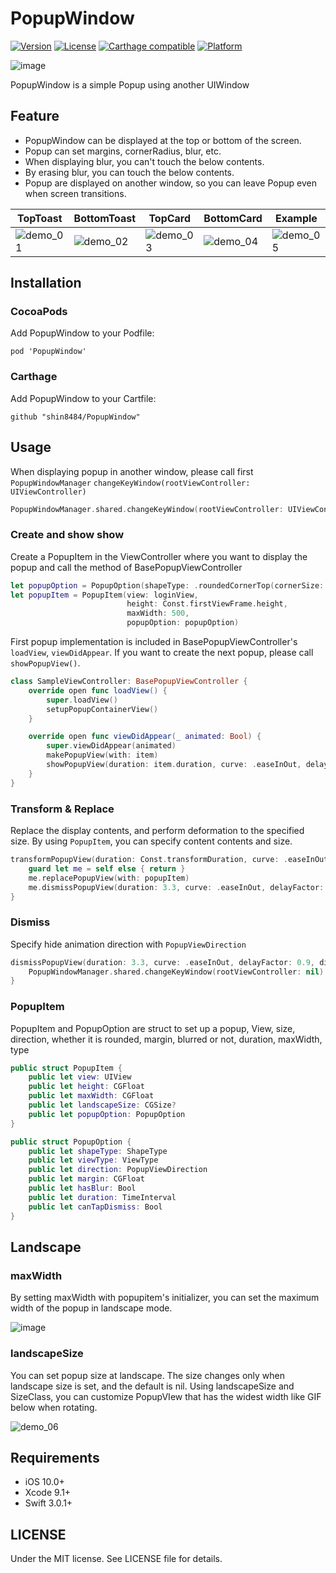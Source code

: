 # PopupWindow

[![Version](https://img.shields.io/cocoapods/v/NoticeObserveKit.svg?style=flat)](http://cocoapods.org/pods/PopupWindow)
[![License](https://img.shields.io/cocoapods/l/NoticeObserveKit.svg?style=flat)](http://cocoapods.org/pods/PopupWindow)
[![Carthage compatible](https://img.shields.io/badge/Carthage-compatible-4BC51D.svg?style=flat)](https://github.com/Carthage/Carthage)
[![Platform](https://img.shields.io/cocoapods/p/NoticeObserveKit.svg?style=flat)](http://cocoapods.org/pods/PopupWindow)

![image](https://github.com/shin8484/PopupWindow/raw/master/Demo/Asset/PopupWindow.png)

PopupWindow is a simple Popup using another UIWindow


## Feature
- PopupWindow can be displayed at the top or bottom of the screen.
- Popup can set margins, cornerRadius, blur, etc.
- When displaying blur, you can't  touch the below contents.
- By erasing blur, you can touch the below contents.
- Popup are displayed on another window, so you can leave Popup even when screen transitions.

TopToast | BottomToast | TopCard | BottomCard | Example
--- | --- | --- | --- | ---
![demo_01](https://github.com/shin8484/PopupWindow/raw/master/Demo/Asset/TopToast.gif) | ![demo_02](https://github.com/shin8484/PopupWindow/raw/master/Demo/Asset/BottomToast.gif) | ![demo_03](https://github.com/shin8484/PopupWindow/raw/master/Demo/Asset/TopCard.gif) | ![demo_04](https://github.com/shin8484/PopupWindow/raw/master/Demo/Asset/BottomCard.gif) | ![demo_05](https://github.com/shin8484/PopupWindow/raw/master/Demo/Asset/Example.gif)

## Installation

### CocoaPods

Add PopupWindow to your Podfile:
```
pod 'PopupWindow'
```

### Carthage
Add PopupWindow to your Cartfile:
```
github "shin8484/PopupWindow"
```

## Usage

When displaying popup in another window, please call first `PopupWindowManager` `changeKeyWindow(rootViewController: UIViewController)`

```Swift
PopupWindowManager.shared.changeKeyWindow(rootViewController: UIViewController())
```

### Create and show show

Create a PopupItem in the ViewController where you want to display the popup and call the method of BasePopupViewController

```Swift
let popupOption = PopupOption(shapeType: .roundedCornerTop(cornerSize: 8), viewType: .toast, direction: .bottom)
let popupItem = PopupItem(view: loginView,
                          height: Const.firstViewFrame.height,
                          maxWidth: 500,
                          popupOption: popupOption)
```
First popup implementation is included in BasePopupViewController's `loadView`, `viewDidAppear`.
If you want to create the next popup, please call `showPopupView()`.

```Swift
class SampleViewController: BasePopupViewController {
    override open func loadView() {
        super.loadView()
        setupPopupContainerView()
    }

    override open func viewDidAppear(_ animated: Bool) {
        super.viewDidAppear(animated)
        makePopupView(with: item)
        showPopupView(duration: item.duration, curve: .easeInOut, delayFactor: 0.0)
    }
}
```

### Transform & Replace

Replace the display contents, and perform deformation to the specified size.
By using `PopupItem`, you can specify content contents and size.

```Swift
transformPopupView(duration: Const.transformDuration, curve: .easeInOut, popupItem: popupItem) { [weak self] _ in
    guard let me = self else { return }
    me.replacePopupView(with: popupItem)
    me.dismissPopupView(duration: 3.3, curve: .easeInOut, delayFactor: 0.9, direction: .top) { _ in }
}
```

### Dismiss
Specify hide animation direction with `PopupViewDirection`
```Swift
dismissPopupView(duration: 3.3, curve: .easeInOut, delayFactor: 0.9, direction: .bottom) { _ in
    PopupWindowManager.shared.changeKeyWindow(rootViewController: nil)
}
```

### PopupItem
PopupItem and PopupOption are struct to set up a popup, View, size, direction, whether it is rounded, margin, blurred or not, duration, maxWidth, type

```Swift
public struct PopupItem {
    public let view: UIView
    public let height: CGFloat
    public let maxWidth: CGFloat
    public let landscapeSize: CGSize?
    public let popupOption: PopupOption
}
```
```Swift
public struct PopupOption {
    public let shapeType: ShapeType
    public let viewType: ViewType
    public let direction: PopupViewDirection
    public let margin: CGFloat
    public let hasBlur: Bool
    public let duration: TimeInterval
    public let canTapDismiss: Bool
}
```
## Landscape
### maxWidth
By setting maxWidth with popupitem's initializer, you can set the maximum width of the popup in landscape mode.

![image](https://github.com/shin8484/PopupWindow/raw/master/Demo/Asset/Landscape.png)

### landscapeSize
You can set popup size at landscape.
The size changes only when landscape size is set, and the default is nil.
Using landscapeSize and SizeClass, you can customize PopupVIew that has the widest width like GIF below when rotating.

![demo_06](https://github.com/shin8484/PopupWindow/raw/master/Demo/Asset/RegisterExample.gif)

## Requirements
- iOS 10.0+
- Xcode 9.1+
- Swift 3.0.1+

## LICENSE

Under the MIT license. See LICENSE file for details.

